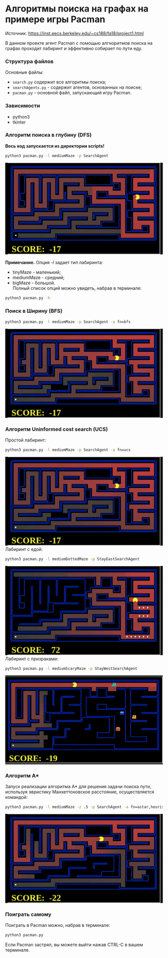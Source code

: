 # Алгоритмы поиска на графах на примере игры Pacman
Источник: https://inst.eecs.berkeley.edu/~cs188/fa18/project1.html

В данном проекте агент Pacman с помощью алгноритмов поиска на графах проходит лабиринт и эффективно собирает по пути еду.

### Структура файлов

Основные файлы:
* `search.py`   содержит все алгоритмы поиска;
* `searchAgents.py` - содержит агентов, основанных на поиске;
* `pacman.py` - основной файл, запускающий игру Pacman.

### Зависимости
* python3
* tkinter

### Алгоритм поиска в глубину (DFS)  

**Весь код запускается из директории scripts!**

```bash
python3 pacman.py -l mediumMaze -p SearchAgent
```  
![pacman_dfs](media/pacman_dfs_x2.gif)  


**Примечание.** Опция *-l* задает тип лабиринта:  
* tinyMaze - маленький;
* mediumMaze - средний;
* bigMaze - большой.  
Полный список опций можно увидеть, набрав в терминале:  
```bash
python3 pacman.py -h
```

### Поиск в Ширину (BFS)  

```bash
python3 pacman.py -l mediumMaze -p SearchAgent -a fn=bfs
```  
![pacman_bfs](media/pacman_bfs_x2.gif)  

### Алгоритм Uninformed cost search (UCS)  

Простой лабиринт:
```bash
python3 pacman.py -l mediumMaze -p SearchAgent -a fn=ucs
```  
![pacman_ucs](media/pacman_ucs_x2.gif)  
Лабиринт с едой:
```bash
python3 pacman.py -l mediumDottedMaze -p StayEastSearchAgent
```  
![pacman_ucs_food](media/pacman_ucs_food_x2.gif)  
Лабиринт с призраками:
```bash
python3 pacman.py -l mediumScaryMaze -p StayWestSearchAgent
```  
![pacman_ucs_ghosts](media/pacman_ucs_ghosts_x2.gif)  

### Алгоритм A*  
Запуск реализации алгоритма A*  для решения задачи поиска пути, используя эвристику Манхеттоновское расстояние, осуществляется командой:
```bash
python3 pacman.py -l mediumMaze -z .5 -p SearchAgent -a fn=astar,heuristic=manhattanHeuristic
```  
![pacman_astar](media/pacman_astar_x2.gif)  

### Поиграть самому  
Поиграть в Pacman можно, набрав в терминале:

```bash
python3 pacman.py
```
Eсли Pacman застрял, вы можете выйти нажав CTRL-C в вашем терминале.